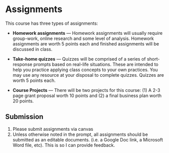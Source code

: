 # Assignments

This course has three types of assignments:

* **Homework assignments** — Homework assignments will usually require group-work, online research and some level of analysis. Homework assignments are worth 5 points each and finished assignments will be discussed in class.

* **Take-home quizzes** — Quizzes will be comprised of a series of short-response prompts based on real-life situations. These are intended to help you practice applying class concepts to your own practices. You may use any resource at your disposal to complete quizzes. Quizzes are worth 5 points each.

* **Course Projects** — There will be two projects for this course: (1) A 2-3 page grant proposal worth 10 points and (2) a final business plan worth 20 points.

## Submission
1. Please submit assignments via canvas
2. Unless otherwise noted in the prompt, all assignments should be submitted as an editable documents. (i.e. a Google Doc link, a Microsoft Word file, etc). This is so I can provide feedback. 

